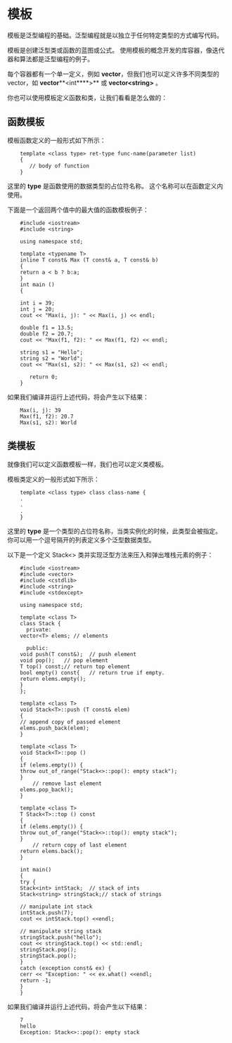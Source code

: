 # 模板 

模板是泛型编程的基础。泛型编程就是以独立于任何特定类型的方式编写代码。

模板是创建泛型类或函数的蓝图或公式。
使用模板的概念开发的库容器，像迭代器和算法都是泛型编程的例子。

每个容器都有一个单一定义，例如 **vector**，但我们也可以定义许多不同类型的 vector，如 **vector****<int****>** 或 **vector<string>****<string****>** 。 

你也可以使用模板定义函数和类，让我们看看是怎么做的：

## 函数模板 

模板函数定义的一般形式如下所示：

```
    template <class type> ret-type func-name(parameter list)
    {
       // body of function
    }
```

这里的 **type** 是函数使用的数据类型的占位符名称。 这个名称可以在函数定义内使用。

下面是一个返回两个值中的最大值的函数模板例子：

```
    #include <iostream>
    #include <string>
    
    using namespace std;
    
    template <typename T>
    inline T const& Max (T const& a, T const& b) 
    { 
    return a < b ? b:a; 
    } 
    int main ()
    {
     
    int i = 39;
    int j = 20;
    cout << "Max(i, j): " << Max(i, j) << endl; 
    
    double f1 = 13.5; 
    double f2 = 20.7; 
    cout << "Max(f1, f2): " << Max(f1, f2) << endl; 
    
    string s1 = "Hello"; 
    string s2 = "World"; 
    cout << "Max(s1, s2): " << Max(s1, s2) << endl; 
    
       return 0;
    }
```

如果我们编译并运行上述代码，将会产生以下结果：

```   
    Max(i, j): 39
    Max(f1, f2): 20.7
    Max(s1, s2): World
```

## 类模板 

就像我们可以定义函数模板一样，我们也可以定义类模板。

模板类定义的一般形式如下所示：
 
```   
    template <class type> class class-name {
    .
    .
    .
    }
```

这里的 **type** 是一个类型的占位符名称，当类实例化的时候，此类型会被指定。
你可以用一个逗号隔开的列表定义多个泛型数据类型。

以下是一个定义 Stack<> 类并实现泛型方法来压入和弹出堆栈元素的例子：

```
    #include <iostream>
    #include <vector>
    #include <cstdlib>
    #include <string>
    #include <stdexcept>
    
    using namespace std;
    
    template <class T>
    class Stack { 
      private: 
    vector<T> elems; // elements 
    
      public: 
    void push(T const&);  // push element 
    void pop();   // pop element 
    T top() const;// return top element 
    bool empty() const{   // return true if empty.
    return elems.empty(); 
    } 
    }; 
    
    template <class T>
    void Stack<T>::push (T const& elem) 
    { 
    // append copy of passed element 
    elems.push_back(elem);
    } 
    
    template <class T>
    void Stack<T>::pop () 
    { 
    if (elems.empty()) { 
    throw out_of_range("Stack<>::pop(): empty stack"); 
    }
    	// remove last element 
    elems.pop_back(); 
    } 
    
    template <class T>
    T Stack<T>::top () const 
    { 
    if (elems.empty()) { 
    throw out_of_range("Stack<>::top(): empty stack"); 
    }
    	// return copy of last element 
    return elems.back();  
    } 
    
    int main() 
    { 
    try { 
    Stack<int> intStack;  // stack of ints 
    Stack<string> stringStack;// stack of strings 
    
    // manipulate int stack 
    intStack.push(7); 
    cout << intStack.top() <<endl; 
    
    // manipulate string stack 
    stringStack.push("hello"); 
    cout << stringStack.top() << std::endl; 
    stringStack.pop(); 
    stringStack.pop(); 
    } 
    catch (exception const& ex) { 
    cerr << "Exception: " << ex.what() <<endl; 
    return -1;
    } 
    }
```

如果我们编译并运行上述代码，将会产生以下结果：

```
    7
    hello
    Exception: Stack<>::pop(): empty stack
```
